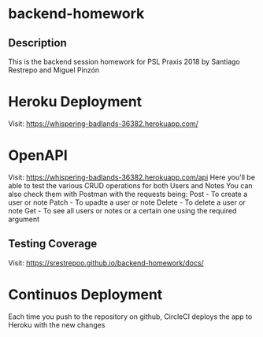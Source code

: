 # backend-homework

## Description

This is the backend session homework for PSL Praxis 2018 by Santiago Restrepo and Miguel Pinzón


# Heroku Deployment 
Visit: https://whispering-badlands-36382.herokuapp.com/


# OpenAPI
Visit: https://whispering-badlands-36382.herokuapp.com/api
Here you'll be able to test the various CRUD operations for both Users and Notes
You can also check them with Postman with the requests being:
Post - To create a user or note 
Patch - To upadte a user or note
Delete - To delete a user or note
Get - To see all users or notes or a certain one using the required argument

## Testing Coverage
Visit: https://srestrepoo.github.io/backend-homework/docs/

# Continuos Deployment
Each time you push to the repository on github, CircleCI deploys the app to Heroku with the new changes

